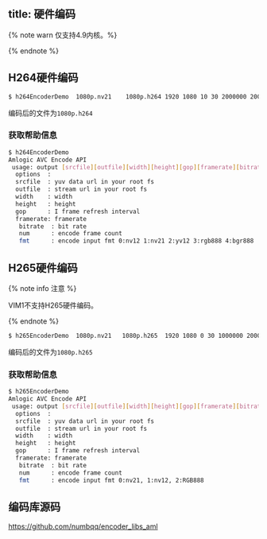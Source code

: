 title: 硬件编码
---

{% note warn 仅支持4.9内核。%}

{% endnote %}

## H264硬件编码

```bash
$ h264EncoderDemo  1080p.nv21    1080p.h264 1920 1080 10 30 2000000 2000 1
```

编码后的文件为`1080p.h264`

### 获取帮助信息

```bash
$ h264EncoderDemo
Amlogic AVC Encode API
 usage: output [srcfile][outfile][width][height][gop][framerate][bitrate][num][fmt]
  options  :
  srcfile  : yuv data url in your root fs
  outfile  : stream url in your root fs
  width    : width
  height   : height
  gop      : I frame refresh interval
  framerate: framerate
   bitrate  : bit rate
   num      : encode frame count
   fmt      : encode input fmt 0:nv12 1:nv21 2:yv12 3:rgb888 4:bgr888
```

## H265硬件编码

{% note info 注意 %}

VIM1不支持H265硬件编码。

{% endnote %}


```bash
$ h265EncoderDemo  1080p.nv21   1080p.h265  1920 1080 0 30 1000000 2000 0
```

编码后的文件为`1080p.h265`

### 获取帮助信息

```bash
$ h265EncoderDemo
Amlogic AVC Encode API
 usage: output [srcfile][outfile][width][height][gop][framerate][bitrate][num]
  options  :
  srcfile  : yuv data url in your root fs
  outfile  : stream url in your root fs
  width    : width
  height   : height
  gop      : I frame refresh interval
  framerate: framerate
   bitrate  : bit rate
   num      : encode frame count
   fmt      : encode input fmt 0:nv21, 1:nv12, 2:RGB888
```

## 编码库源码

https://github.com/numbqq/encoder_libs_aml

